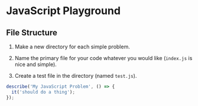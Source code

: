 # JavaScript Playground

## File Structure

1. Make a new directory for each simple problem.

2. Name the primary file for your code whatever you would like (`index.js` is nice and simple).

3. Create a test file in the directory (named `test.js`).

```js
describe('My JavaScript Problem', () => {
  it('should do a thing');
});
```